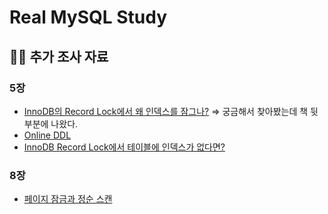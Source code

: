 # Real MySQL Study

## 👨‍🏫 추가 조사 자료
### 5장
- [InnoDB의 Record Lock에서 왜 인덱스를 잠그나?](https://github.com/develop-hani/Real-MySQL-Study/issues/1) ⇒ 궁금해서 찾아봤는데 책 뒷부분에 나왔다.
- [Online DDL](https://github.com/develop-hani/Real-MySQL-Study/issues/3)
- [InnoDB Record Lock에서 테이블에 인덱스가 없다면?](https://github.com/develop-hani/Real-MySQL-Study/issues/2)

### 8장
- [페이지 잠금과 정순 스캔](https://github.com/develop-hani/Real-MySQL-Study/issues/4)
